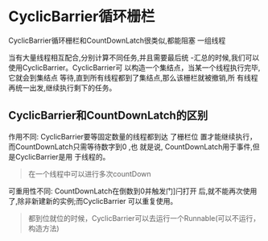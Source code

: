 # CyclicBarrier循环栅栏

CyclicBarrier循环栅栏和CountDownLatch很类似,都能阻塞
一组线程

当有大量线程相互配合,分别计算不同任务,并且需要最后统
-汇总的时候,我们可以使用CyclicBarrier。CyclicBarrier可
以构造一个集结点，当某一个线程执行完毕,它就会到集结点
等待,直到所有线程都到了集结点,那么该栅栏就被撤销,所
有线程再统一出发,继续执行剩下的任务。

## CyclicBarrier和CountDownLatch的区别

作用不同: CyclicBarrier要等固定数量的线程都到达 了栅栏位
置才能继续执行，而CountDownLatch只需等待数字到0 ,也
就是说, CountDownLatch用于事件,但是CyclicBarrier是用
于线程的。
>在一个线程中可以进行多次countDown


可重用性不同: CountDownLatch在倒数到0并触发门]闩打开
后,就不能再次使用了,除非新建新的实例;而CyclicBarrier
可以重复使用。
>都到位就位的时候，CyclicBarrier可以去运行一个Runnable(可以不运行，构造方法)


